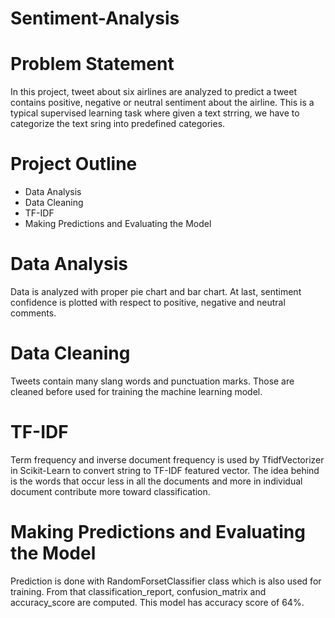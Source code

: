# Sentiment-Analysis
# Problem Statement

In this project, tweet about six airlines are analyzed to predict a tweet contains positive, negative or neutral sentiment about the airline. This is a typical supervised learning task where given a text strring, we have to categorize the text sring into predefined categories.

# Project Outline

 * Data Analysis
 * Data Cleaning
 * TF-IDF
 * Making Predictions and Evaluating the Model

# Data Analysis

Data is analyzed with proper pie chart and bar chart. At last, sentiment confidence is plotted with respect to positive, negative and neutral comments.

# Data Cleaning

Tweets contain many slang words and punctuation marks. Those are cleaned before used for training the machine learning model.

# TF-IDF

Term frequency and inverse document frequency is used by TfidfVectorizer in Scikit-Learn to convert string to TF-IDF featured vector. The idea behind is the words that occur less in all the documents and more in individual document contribute more toward classification.

# Making Predictions and Evaluating the Model

Prediction is done with RandomForsetClassifier class which is also used for training. From that classification_report, confusion_matrix and accuracy_score are computed. This model has accuracy score of 64%.

